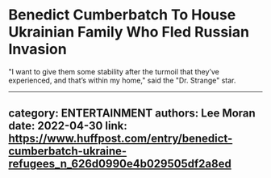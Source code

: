 # Benedict Cumberbatch To House Ukrainian Family Who Fled Russian Invasion

"I want to give them some stability after the turmoil that they’ve experienced, and that’s within my home," said the "Dr. Strange" star.

---
category: ENTERTAINMENT
authors: Lee Moran
date: 2022-04-30
link: https://www.huffpost.com/entry/benedict-cumberbatch-ukraine-refugees_n_626d0990e4b029505df2a8ed
---
